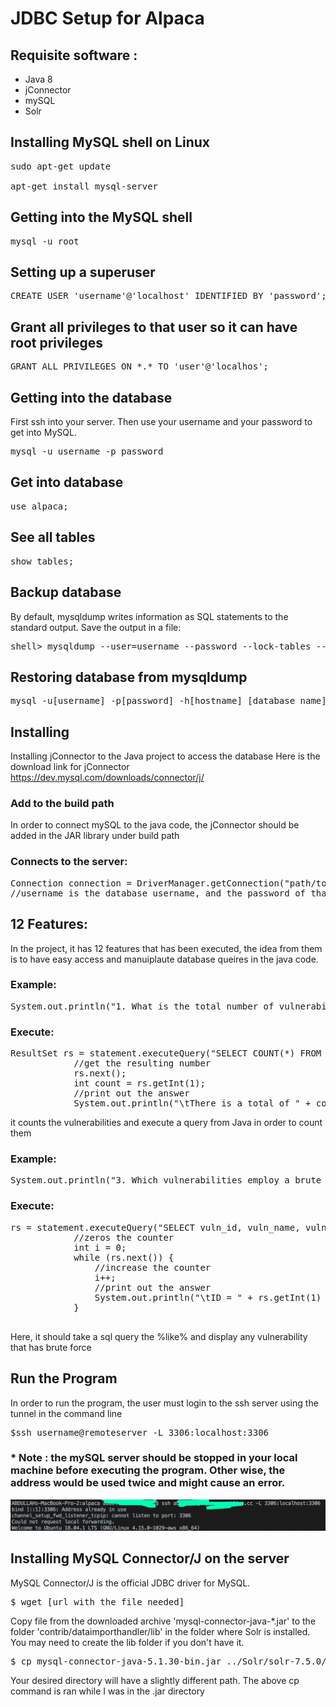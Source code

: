 # JDBC Setup for Alpaca

## Requisite software :

+ Java 8
+ jConnector
+ mySQL
+ Solr 

## Installing MySQL shell on Linux

<pre>
sudo apt-get update 

apt-get install mysql-server
</pre>

## Getting into the MySQL shell  

<pre>
mysql -u root
</pre>

## Setting up a superuser

<pre>
CREATE USER 'username'@'localhost' IDENTIFIED BY 'password';
</pre>

## Grant all privileges to that user so it can have root privileges 

<pre>
GRANT ALL PRIVILEGES ON *.* TO 'user'@'localhos';
</pre>

## Getting into the database 
First ssh into your server. Then use your username and your password to get into MySQL. 

<pre>
mysql -u username -p password 
</pre>

## Get into database 

<pre>
use alpaca;
</pre>

## See all tables

<pre>
show tables;
</pre>

## Backup database 
By default, mysqldump writes information as SQL statements to the standard output. Save the output in a file: 

<pre>
shell> mysqldump --user=username --password --lock-tables --databases db_name > db_name.sql
</pre>

## Restoring database from mysqldump

<pre>
mysql -u[username] -p[password] -h[hostname] [database name] < [filename].sql
</pre>

## Installing

Installing jConnector to the Java project to access the database
Here is the download link for jConnector
https://dev.mysql.com/downloads/connector/j/

### Add to the build path

In order to connect mySQL to the java code, the jConnector should be added in the JAR library under build path 

### Connects to the server:

<pre>
Connection connection = DriverManager.getConnection("path/to/the/database", username, password);
//username is the database username, and the password of that username
</pre>

## 12 Features:

In the project, it has 12 features that has been executed, 
the idea from them is to have easy access and manuiplaute database queires
in the java code.

### Example:
<pre>
System.out.println("1. What is the total number of vulnerabilities?");
</pre>
### Execute:
<pre>
ResultSet rs = statement.executeQuery("SELECT COUNT(*) FROM vuln;");
            //get the resulting number
            rs.next();
            int count = rs.getInt(1);
            //print out the answer
            System.out.println("\tThere is a total of " + count + " vulnerabilities.");
</pre>
it counts the vulnerabilities and execute a query from Java in order to count them

### Example:
<pre>
System.out.println("3. Which vulnerabilities employ a brute force technique to login?");
</pre>
### Execute:
<pre>
rs = statement.executeQuery("SELECT vuln_id, vuln_name, vuln_description FROM vuln WHERE vuln_name LIKE '%brute-force%';");
            //zeros the counter
            int i = 0;
            while (rs.next()) {
                //increase the counter
                i++;
                //print out the answer
                System.out.println("\tID = " + rs.getInt(1) + ", Vulnerability: " + rs.getString(2) + ", Description: " + rs.getString(3));
            }

</pre>
Here, it should take a sql query the %like% and display any vulnerability that has brute force

## Run the Program

In order to run the program, the user must login to the ssh server
using the tunnel in the command line

<pre>
$ssh username@remoteserver -L 3306:localhost:3306 
</pre>
### * Note : the mySQL server should be stopped in your local machine before executing the program. Other wise, the address would be used twice and might cause an error.
![alt tunnel](./img/tunnel.jpg)

## Installing MySQL Connector/J on the server
MySQL Connector/J is the official JDBC driver for MySQL. 

<pre>
$ wget [url with the file needed]
</pre>

Copy file from the downloaded archive 'mysql-connector-java-*.jar' to the folder 'contrib/dataimporthandler/lib' in the folder where Solr is installed. You may need to create the lib folder if you don't have it.

<pre>
$ cp mysql-connector-java-5.1.30-bin.jar ../Solr/solr-7.5.0/contrib/dataimporthandler/lib 
</pre>

Your desired directory will have a slightly different path. The above cp command is ran while I was in the .jar directory
